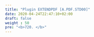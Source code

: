 ```yaml
---
title: "Plugin EXTENDPDF [A.PDF.STD00]"
date: 2020-04-24T22:47:10+02:00
draft: false
weight : 50
pre: "<b>720. </b>"
---
```

